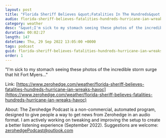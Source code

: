 ```yaml
---
layout: post
title: "Florida Sheriff Believes &quot;Fatalities In The Hundreds&quot; As Hurricane Ian Wreaks Havoc  "
audio: florida-sheriff-believes-fatalities-hundreds-hurricane-ian-wreaks-havoc-0
category: weather
desc: "&quot;I'm sick to my stomach seeing these photos of the incredible storm surge that hit Fort Myers...&quot; "
duration: 00:02:27
length: 147
datetime: Thu, 29 Sep 2022 13:05:00 +0000
tags: podcast
guid: florida-sheriff-believes-fatalities-hundreds-hurricane-ian-wreaks-havoc-0
order: 1
---
```

&quot;I'm sick to my stomach seeing these photos of the incredible storm surge that hit Fort Myers...&quot; 

Link: [https://www.zerohedge.com/weather/florida-sheriff-believes-fatalities-hundreds-hurricane-ian-wreaks-havoc](https://www.zerohedge.com/weather/florida-sheriff-believes-fatalities-hundreds-hurricane-ian-wreaks-havoc)

About: The Zerohedge Podcast is a non-commercial, automated program, designed to give people a way to get news from Zerohedge in an audio format.  I am actively working on tweaking and improving the setup to create a better listening experience (September 2022).  Suggestions are welcome: [zerohedgePodcast@outlook.com](mailto:zerohedgePodcast@outlook.com)